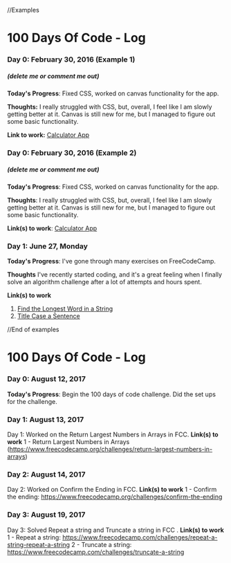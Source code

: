 //Examples


# 100 Days Of Code - Log

### Day 0: February 30, 2016 (Example 1)
##### (delete me or comment me out)

**Today's Progress**: Fixed CSS, worked on canvas functionality for the app.

**Thoughts:** I really struggled with CSS, but, overall, I feel like I am slowly getting better at it. Canvas is still new for me, but I managed to figure out some basic functionality.

**Link to work:** [Calculator App](http://www.example.com)

### Day 0: February 30, 2016 (Example 2)
##### (delete me or comment me out)

**Today's Progress**: Fixed CSS, worked on canvas functionality for the app.

**Thoughts**: I really struggled with CSS, but, overall, I feel like I am slowly getting better at it. Canvas is still new for me, but I managed to figure out some basic functionality.

**Link(s) to work**: [Calculator App](http://www.example.com)


### Day 1: June 27, Monday

**Today's Progress**: I've gone through many exercises on FreeCodeCamp.

**Thoughts** I've recently started coding, and it's a great feeling when I finally solve an algorithm challenge after a lot of attempts and hours spent.

**Link(s) to work**
1. [Find the Longest Word in a String](https://www.freecodecamp.com/challenges/find-the-longest-word-in-a-string)
2. [Title Case a Sentence](https://www.freecodecamp.com/challenges/title-case-a-sentence)


//End of examples




# 100 Days Of Code - Log

### Day 0: August 12, 2017 


**Today's Progress**: Begin the 100 days of code challenge. Did the set ups for the challenge.

### Day 1: August 13, 2017 
Day 1: Worked on the Return Largest Numbers in Arrays in FCC. 
**Link(s) to work**
1 - Return Largest Numbers in Arrays (https://www.freecodecamp.org/challenges/return-largest-numbers-in-arrays)


### Day 2: August 14, 2017 
Day 2: Worked on Confirm the Ending in FCC.
**Link(s) to work**
1 - Confirm the ending: https://www.freecodecamp.org/challenges/confirm-the-ending

### Day 3: August 19, 2017 
Day 3: Solved Repeat a string and Truncate a string in FCC .
**Link(s) to work**
1 - Repeat a string: https://www.freecodecamp.com/challenges/repeat-a-string-repeat-a-string
2 - Truncate a string: https://www.freecodecamp.com/challenges/truncate-a-string


